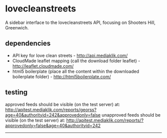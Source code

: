 lovecleanstreets
================

A sidebar interface to the lovecleanstreets API, focusing on Shooters Hill, Greenwich.

dependencies
------------
* API key for love clean streets - http://api.mediaklik.com/
* CloudMade leaflet mapping (call the download folder leaflet) - http://leaflet.cloudmade.com/
* html5 boilerplate (place all the content within the downloaded boilerplate folder) - http://html5boilerplate.com/
 
testing
-------
approved feeds should be visible (on the test server) at: http://apitest.mediaklik.com/reports/georss?age=40&authorityid=242&approvedonly=false
unapproved feeds should be visible (on the test server) at: http://apitest.mediaklik.com/reports/?approvedonly=false&age=40&authorityid=242
****